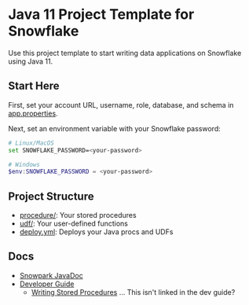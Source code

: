 # Java 11 Project Template for Snowflake

Use this project template to start writing data applications on Snowflake using Java 11.

## Start Here

First, set your account URL, username, role, database, and schema in [app.properties](src/main/resources/app.properties).

Next, set an environment variable with your Snowflake password:

```bash
# Linux/MacOS
set SNOWFLAKE_PASSWORD=<your-password>
```

```PowerShell
# Windows
$env:SNOWFLAKE_PASSWORD = <your-password>
```

## Project Structure

- [procedure/](src/main/java/com/example/procedure/): Your stored procedures
- [udf/](src/main/java/com/example/udf/): Your user-defined functions
- [deploy.yml](.github/workflows/deploy.yaml): Deploys your Java procs and UDFs

## Docs

- [Snowpark JavaDoc](https://docs.snowflake.com/en/developer-guide/snowpark/reference/java/index.html)
- [Developer Guide](https://docs.snowflake.com/developer-guide/snowpark/java/index.html)
  - [Writing Stored Procedures](https://docs.snowflake.com/en/sql-reference/stored-procedures-java.html) ... This isn't linked in the dev guide?
